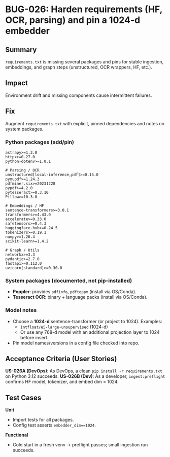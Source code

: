 # BUG-026: Harden requirements (HF, OCR, parsing) and pin a 1024-d embedder


## Summary
`requirements.txt` is missing several packages and pins for stable ingestion, embeddings, and graph steps (unstructured, OCR wrappers, HF, etc.).

## Impact
Environment drift and missing components cause intermittent failures.

## Fix
Augment `requirements.txt` with explicit, pinned dependencies and notes on system packages.

### Python packages (add/pin)
```
astrapy>=1.3.0
httpx>=0.27.0
python-dotenv>=1.0.1

# Parsing / OCR
unstructured[local-inference,pdf]>=0.15.0
pymupdf>=1.24.3
pdfminer.six>=20231228
pypdf>=4.2.0
pytesseract>=0.3.10
Pillow>=10.3.0

# Embeddings / HF
sentence-transformers>=3.0.1
transformers>=4.43.0
accelerate>=0.33.0
safetensors>=0.4.3
huggingface-hub>=0.24.5
tokenizers>=0.19.1
numpy>=1.26.4
scikit-learn>=1.4.2

# Graph / Utils
networkx>=3.3
pydantic>=2.7.0
fastapi>=0.112.0
uvicorn[standard]>=0.30.0
```

### System packages (documented, not pip-installed)
- **Poppler**: provides `pdfinfo`, `pdftoppm` (install via OS/Conda).
- **Tesseract OCR**: binary + language packs (install via OS/Conda).

### Model notes
- Choose a **1024-d** sentence-transformer (or project to 1024). Examples:
  - `intfloat/e5-large-unsupervised` (1024-d)
  - Or use any 768-d model with an additional projection layer to 1024 before insert.
- Pin model names/versions in a config file checked into repo.

## Acceptance Criteria (User Stories)
**US-026A (DevOps)**: As DevOps, a clean `pip install -r requirements.txt` on Python 3.12 succeeds.
**US-026B (Dev)**: As a developer, `ingest:preflight` confirms HF model, tokenizer, and embed dim = 1024.

## Test Cases
**Unit**
- Import tests for all packages.
- Config test asserts `embedder_dim==1024`.

**Functional**
- Cold start in a fresh venv → preflight passes; small ingestion run succeeds.
